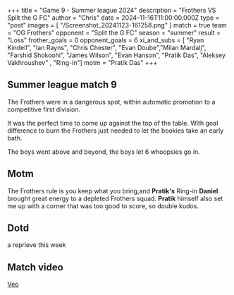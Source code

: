 +++
title = "Game 9 - Summer league 2024"
description = "Frothers VS Split the G FC"
author = "Chris"
date = 2024-11-16T11:00:00.000Z
type = "post"
images = [ "/Screenshot_20241123-161258.png" ]
match = true
team = "OG Frothers"
opponent = "Split the G FC"
season = "summer"
result = "Loss"
frother_goals = 0
opponent_goals = 6
xi_and_subs = [ "Ryan Kindell", "Ian Rayns", "Chris Chester", "Evan Doube","Milan Mardalj", "Farshid Shokoohi", "James Wilson", "Evan Hanson", "Pratik Das", "Aleksey Vakhroushev" , "Ring-in"] 
motm = "Pratik Das"
+++

## Summer league match 9

The Frothers were in a dangerous spot, within automatic promotion to a competitive first division. 

It was the perfect time to come up against the top of the table. With goal difference to burn the Frothers just needed to let the bookies take an early bath. 

The boys went above and beyond, the boys let 6 whoopsies go in.

## Motm
The Frothers rule is you keep what you bring,and **Pratik's** Ring-in **Daniel** brought great energy to a depleted Frothers squad. **Pratik** himself also set me up with a corner that was too good to score, so double kudos.

## Dotd
a reprieve this week

## Match video

[Veo](https://app.veo.co/matches/20241117-match-17-nov-20241384-ff0572ff/?fbclid=IwZXh0bgNhZW0CMTEAAR3cozxseERhOXoDw-KrVck7f28soD8nd8QU1xlfanGK2f0FGVFT9nMMJzM_aem_oFHAVPAxwc2NjFNlA_6Fnw)
